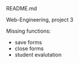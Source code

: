 README.md

Web-Engineering, project 3


Missing functions:
- save forms
- close forms
- student evalutation